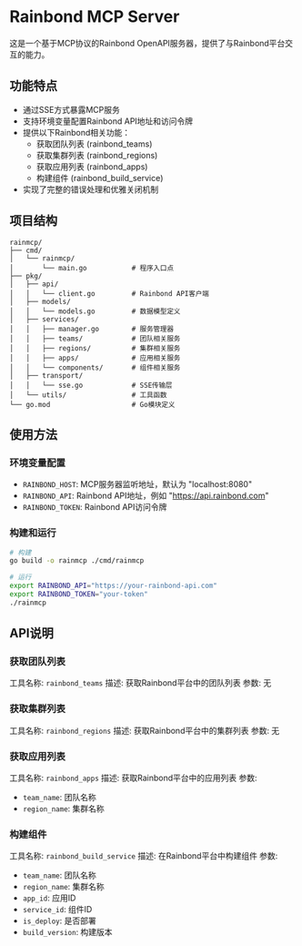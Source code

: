 # Rainbond MCP Server

这是一个基于MCP协议的Rainbond OpenAPI服务器，提供了与Rainbond平台交互的能力。

## 功能特点

- 通过SSE方式暴露MCP服务
- 支持环境变量配置Rainbond API地址和访问令牌
- 提供以下Rainbond相关功能：
  - 获取团队列表 (rainbond_teams)
  - 获取集群列表 (rainbond_regions)
  - 获取应用列表 (rainbond_apps)
  - 构建组件 (rainbond_build_service)
- 实现了完整的错误处理和优雅关闭机制

## 项目结构

```
rainmcp/
├── cmd/
│   └── rainmcp/
│       └── main.go           # 程序入口点
├── pkg/
│   ├── api/
│   │   └── client.go         # Rainbond API客户端
│   ├── models/
│   │   └── models.go         # 数据模型定义
│   ├── services/
│   │   ├── manager.go        # 服务管理器
│   │   ├── teams/            # 团队相关服务
│   │   ├── regions/          # 集群相关服务
│   │   ├── apps/             # 应用相关服务
│   │   └── components/       # 组件相关服务
│   ├── transport/
│   │   └── sse.go            # SSE传输层
│   └── utils/                # 工具函数
└── go.mod                    # Go模块定义
```

## 使用方法

### 环境变量配置

- `RAINBOND_HOST`: MCP服务器监听地址，默认为 "localhost:8080"
- `RAINBOND_API`: Rainbond API地址，例如 "https://api.rainbond.com"
- `RAINBOND_TOKEN`: Rainbond API访问令牌

### 构建和运行

```bash
# 构建
go build -o rainmcp ./cmd/rainmcp

# 运行
export RAINBOND_API="https://your-rainbond-api.com"
export RAINBOND_TOKEN="your-token"
./rainmcp
```

## API说明

### 获取团队列表

工具名称: `rainbond_teams`
描述: 获取Rainbond平台中的团队列表
参数: 无

### 获取集群列表

工具名称: `rainbond_regions`
描述: 获取Rainbond平台中的集群列表
参数: 无

### 获取应用列表

工具名称: `rainbond_apps`
描述: 获取Rainbond平台中的应用列表
参数:
- `team_name`: 团队名称
- `region_name`: 集群名称

### 构建组件

工具名称: `rainbond_build_service`
描述: 在Rainbond平台中构建组件
参数:
- `team_name`: 团队名称
- `region_name`: 集群名称
- `app_id`: 应用ID
- `service_id`: 组件ID
- `is_deploy`: 是否部署
- `build_version`: 构建版本
